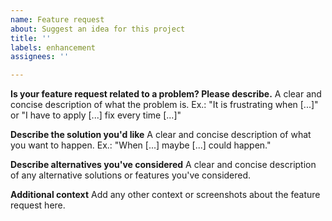 ```yaml
---
name: Feature request
about: Suggest an idea for this project
title: ''
labels: enhancement
assignees: ''

---
```


**Is your feature request related to a problem? Please describe.**
A clear and concise description of what the problem is. Ex.: "It is frustrating when [...]" or "I have to apply [...] fix every time [...]"

**Describe the solution you'd like**
A clear and concise description of what you want to happen. Ex.: "When [...] maybe [...] could happen."

**Describe alternatives you've considered**
A clear and concise description of any alternative solutions or features you've considered.

**Additional context**
Add any other context or screenshots about the feature request here.
